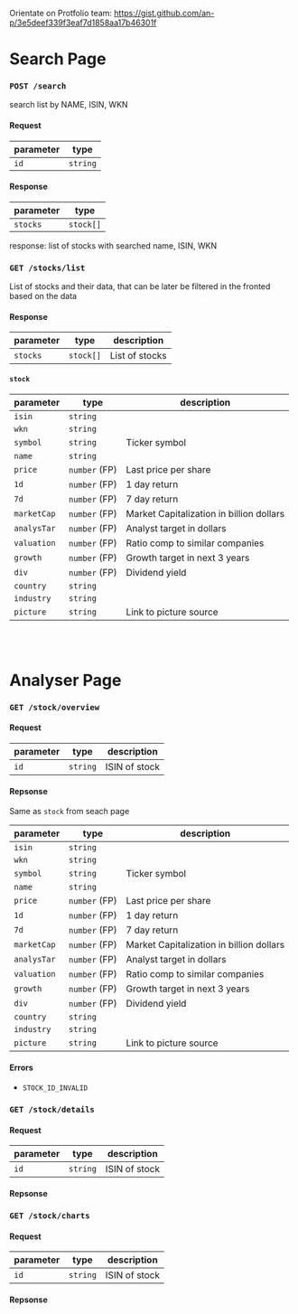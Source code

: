Orientate on Protfolio team: https://gist.github.com/an-p/3e5deef339f3eaf7d1858aa17b46301f

# Search Page


### `POST /search`
search list by NAME, ISIN, WKN

#### Request

| parameter | type     |
| --------- | -------- |
| `id`      | `string` |

#### Response

| parameter | type     |
| --------- | -------- |
| `stocks`      | `stock[]` |


response: list of stocks with searched name, ISIN, WKN

### `GET /stocks/list`
List of stocks and their data, that can be later be filtered in the fronted based on the data

#### Response

| parameter          | type                      |description          |
| ------------------ | ------------------------- | ------------------- |
| `stocks`           | `stock[]`                 | List of stocks      |

#### `stock`

| parameter  | type          | description     |
| ---------- | ------------- | --------------- |
| `isin`     | `string`      |                 |
| `wkn`      | `string`      |                 |
| `symbol`   | `string`      | Ticker symbol   |
| `name`     | `string`      |                 |
| `price`    | `number` (FP) | Last price per share |
| `1d`       | `number` (FP) | 1 day return |
| `7d`       | `number` (FP) | 7 day return |
| `marketCap`| `number` (FP) | Market Capitalization in billion dollars|
| `analysTar`| `number` (FP) | Analyst target in dollars |
| `valuation`| `number` (FP) | Ratio comp to similar companies |
| `growth`   | `number` (FP) | Growth target in next 3 years |
| `div`      | `number` (FP) | Dividend yield |
| `country`  | `string`      |                 |
| `industry` | `string`      |                 |
| `picture`  | `string`      | Link to picture source |


<br/><br/>

# Analyser Page

### `GET /stock/overview`

#### Request

| parameter | type     | description  |
| --------- | -------- | ------------ |
| `id`      | `string` | ISIN of stock|

#### Repsonse

Same as `stock` from seach page

| parameter  | type          | description     |
| ---------- | ------------- | --------------- |
| `isin`     | `string`      |                 |
| `wkn`      | `string`      |                 |
| `symbol`   | `string`      | Ticker symbol   |
| `name`     | `string`      |                 |
| `price`    | `number` (FP) | Last price per share |
| `1d`       | `number` (FP) | 1 day return |
| `7d`       | `number` (FP) | 7 day return |
| `marketCap`| `number` (FP) | Market Capitalization in billion dollars|
| `analysTar`| `number` (FP) | Analyst target in dollars |
| `valuation`| `number` (FP) | Ratio comp to similar companies |
| `growth`   | `number` (FP) | Growth target in next 3 years |
| `div`      | `number` (FP) | Dividend yield |
| `country`  | `string`      |                 |
| `industry` | `string`      |                 |
| `picture`  | `string`      | Link to picture source |

#### Errors

* `STOCK_ID_INVALID`


### `GET /stock/details`

#### Request

| parameter | type     | description  |
| --------- | -------- | ------------ |
| `id`      | `string` | ISIN of stock|

#### Repsonse



### `GET /stock/charts`

#### Request

| parameter | type     | description  |
| --------- | -------- | ------------ |
| `id`      | `string` | ISIN of stock|

#### Repsonse